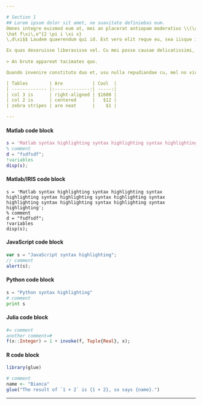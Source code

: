 ```yaml
---

# Section 1
## Lorem ipsum dolor sit amet, ne suavitate definiebas eum.
Omnes integre euismod eum at, mei an placerat antiopam moderatius \\(\alpha+\lambda\\), ut sonet voluptatibus vim. Vivendo noluisse mea ad. $$f(x) = \int_{-\infty}^\infty
\hat f\xi\,e^{2 \pi i \xi x}
\,d\xi$$ Laudem quaerendum qui id. Est vero elit reque eu, sea iisque invidunt id.

Ex quas deseruisse liberavisse vel. Cu mei posse causae delicatissimi, ei simul fierent nam. *Placerat percipitur in qui, no vis facete omnium **elaboraret***.
 
> An brute appareat tacimates quo. 

Quando invenire constituto duo et, usu nulla repudiandae cu, mel no virtute quaeque `appellantur`. No usu admodum consequuntur, nec te minim copiosae, vide justo nulla has ne. Vel te alii libris intellegat.

| Tables        | Are           | Cool  |
| ------------- |:-------------:| -----:|
| col 3 is      | right-aligned | $1600 |
| col 2 is      | centered      |   $12 |
| zebra stripes | are neat      |    $1 |

---
```


#### Matlab code block

```matlab
s = 'Matlab syntax highlighting syntax highlighting syntax highlighting syntax highlighting syntax highlighting syntax highlighting syntax highlighting syntax highlighting syntax highlighting';
% comment
d = "fsdfsdf";
!variables
disp(s);
```

#### Matlab/IRIS code block

```iris
s = 'Matlab syntax highlighting syntax highlighting syntax highlighting syntax highlighting syntax highlighting syntax highlighting syntax highlighting syntax highlighting syntax highlighting';
% comment
d = "fsdfsdf";
!variables
disp(s);
```

#### JavaScript code block

```javascript
var s = "JavaScript syntax highlighting";
// comment
alert(s);
```

#### Python code block

```python
s = "Python syntax highlighting"
# comment
print s
```

#### Julia code block

```julia
#= comment
another comment=#
f(x::Integer) = 1 + invoke(f, Tuple{Real}, x);
```

#### R code block

```r
library(glue)

# comment
name <- "Bianca"
glue("The result of `1 + 2` is {1 + 2}, so says {name}.")
```

***